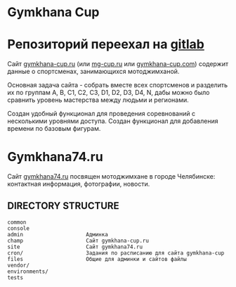 Gymkhana Cup
=============

Репозиторий переехал на [gitlab](https://gitlab.com/pogromistik/Gymkhana)
===================================================================

Сайт [gymkhana-cup.ru](http://gymkhana-cup.ru) (или [mg-cup.ru](http://mg-cup.ru) или [gymkhana-cup.com](http://gymkhana-cup.com)) содержит данные о спортсменах, занимающихся мотоджимханой.

Основная задача сайта - собрать вместе всех спортсменов и разделить их по группам A, B, C1, C2, C3, D1, D2, D3, D4, N, дабы можно было
сравнить уровень мастерства между людьми и регионами.

Создан удобный функционал для проведения соревнований с несколькими уровнями доступа. 
Создан функционал для добавления времени по базовым фигурам.

Gymkhana74.ru
=============
Сайт [gymkhana74.ru](http://gymkhana74.ru) посвящен мотоджимхане
в городе Челябинске: контактная информация, фотографии, новости.

DIRECTORY STRUCTURE
-------------------

```
common
console     
admin                    Админка              
champ                    Сайт gymkhana-cup.ru      
site                     Сайт gymkhana74.ru
cron/                    Задания по расписанию для сайта gymkhana-cup
files                    Общие для админки и сайтов файлы
vendor/                  
environments/            
tests                  
```
